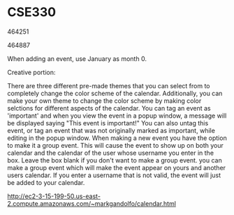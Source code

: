 # CSE330
464251

464887 

When adding an event, use January as month 0.

Creative portion: 

There are three different pre-made themes that you can select from to completely change the color scheme of the calendar. Additionally, you can make your own theme to change the color scheme by making color selctions for different aspects of the calendar.
You can tag an event as 'important' and when you view the event in a popup window, a message will be displayed saying "This event is important!" You can also untag this event, or tag an event that was not originally marked as important, while editing in the popup window.
When making a new event you have the option to make it a group event. This will cause the event to show up on both your calendar and the calendar of the user whose username you enter in the box. Leave the box blank if you don't want to make a group event. 
you can make a group event which will make the event appear on yours and another users calendar. If you enter a username that is not valid, the event will just be added to your calendar.

http://ec2-3-15-199-50.us-east-2.compute.amazonaws.com/~markgandolfo/calendar.html



